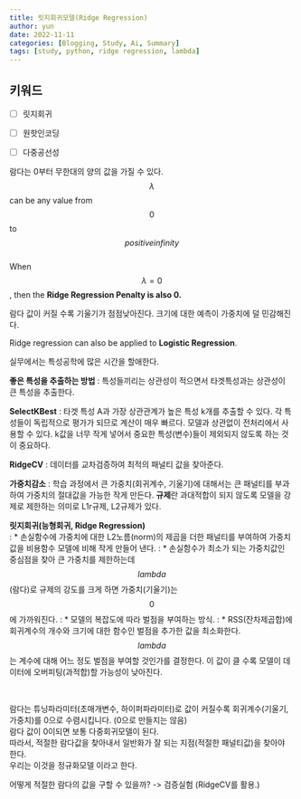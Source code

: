 ```yaml
---
title: 릿지회귀모델(Ridge Regression)
author: yun
date: 2022-11-11
categories: [Blogging, Study, Ai, Summary]
tags: [study, python, ridge regression, lambda]
---
```


## 키워드
- [ ] 릿지회귀
- [ ] 원핫인코딩
- [ ] 다중공선성


람다는 0부터 무한대의 양의 값을 가질 수 있다. <br/>
$$\lambda$$ can be any value from $$0$$ to $$positive infinity$$ <br/>
When $$\lambda=0$$, then the **Ridge Regression Penalty is also 0.** <br/>

람다 값이 커질 수록 기울기가 점점낮아진다. 크기에 대한 예측이 가중치에 덜 민감해진다. <br/>

Ridge regression can also be applied to **Logistic Regression**. <br/>




실무에서는 특성공학에 많은 시간을 할애한다. <br/>

**좋은 특성을 추출하는 방법**
  : 특성들끼리는 상관성이 적으면서 타겟특성과는 상관성이 큰 특성을 추출한다.

**SelectKBest**
  : 타겟 특성 A과 가장 상관관계가 높은 특성 k개를 추출할 수 있다. 각 특성들이 독립적으로 평가가 되므로 계산이 매우 빠르다. 모델과 상관없이 전처리에서 사용할 수 있다. k값을 너무 작게 넣어서 중요한 특성(변수)들이 제외되지 않도록 하는 것이 중요하다.
  
**RidgeCV**
 : 데이터를 교차검증하여 최적의 패널티 값을 찾아준다.
 
**가중치감소**
  : 학습 과정에서 큰 가중치(회귀계수, 기울기)에 대해서는 큰 패널티를 부과하여 가중치의 절대값을 가능한 작게 만든다. **규제**란 과대적합이 되지 않도록 모델을 강제로 제한하는 의미로 L1r규제, L2규제가 있다.
  
**릿지회귀(능형회귀, Ridge Regression)**  
  : * 손실함수에 가중치에 대한 L2노름(norm)의 제곱을 더한 패널티를 부여하여 가중치 값을 비용함수 모델에 비해 작게 만들어 낸다.
  : * 손실함수가 최소가 되는 가중치값인 중심점을 찾아 큰 가중치를 제한하는데 $$lambda$$(람다)로 규제의 강도를 크게 하면 가중치(기울기)는 $$0$$에 가까워진다.
  : * 모델의 복잡도에 따라 벌점을 부여하는 방식.
  : * RSS(잔차제곱합)에 회귀계수의 개수와 크기에 대한 함수인 벌점을 추가한 값을 최소화한다.  $$lambda$$는 계수에 대해 어느 정도 벌점을 부여할 것인가를 결정한다. 이 값이 클 수록 모델이 데이터에 오버피팅(과적합)할 가능성이 낮아진다.

 <br/>  
  
람다는 튜닝파라미터(초매개변수, 하이퍼파라미터)로 값이 커질수록 회귀계수(기울기, 가중치)를 0으로 수렴시킵니다. (0으로 만들지는 않음) <br/>
람다 값이 0이되면 보통 다중회귀모델이 된다. <br/> 따라서, 적절한 람다값을 찾아내서 일반화가 잘 되는 지점(적절한 패널티값)을 찾아야 한다. <br/>
우리는 이것을 정규화모델 이라고 한다. <br/>

어떻게 적절한 람다의 값을 구할 수 있을까? -> 검증실험 (RidgeCV를 활용.) <br/>


